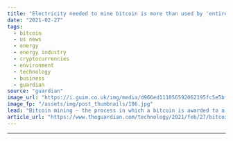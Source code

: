 ```yaml
---
title: "Electricity needed to mine bitcoin is more than used by 'entire countries'"
date: "2021-02-27"
tags: 
  - bitcoin
  - us news
  - energy
  - energy industry
  - cryptocurrencies
  - environment
  - technology
  - business
  - guardian
source: "guardian"
image_url: "https://i.guim.co.uk/img/media/d966ed111056592062195fc5e5bf4a130cf3596d/0_0_5000_3002/master/5000.jpg?width=460&quality=85&auto=format&fit=max&s=019f79cc7bbcc5689a6b196a06b91083"
image_fp: "/assets/img/post_thumbnails/186.jpg"
lead: "Bitcoin mining – the process in which a bitcoin is awarded to a computer that solves a complex series of algorithm – is a deeply energy intensive processIt’s not just the value of bitcoin that has soared in the last year – so has the huge amount of e..."
article_url: "https://www.theguardian.com/technology/2021/feb/27/bitcoin-mining-electricity-use-environmental-impact"
---
```


---
